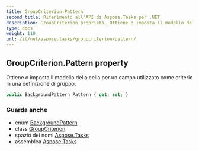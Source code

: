 ```yaml
---
title: GroupCriterion.Pattern
second_title: Riferimento all'API di Aspose.Tasks per .NET
description: GroupCriterion proprietà. Ottiene o imposta il modello della cella per un campo utilizzato come criterio in una definizione di gruppo.
type: docs
weight: 110
url: /it/net/aspose.tasks/groupcriterion/pattern/
---
```

## GroupCriterion.Pattern property

Ottiene o imposta il modello della cella per un campo utilizzato come criterio in una definizione di gruppo.

```csharp
public BackgroundPattern Pattern { get; set; }
```

### Guarda anche

* enum [BackgroundPattern](../../backgroundpattern/)
* class [GroupCriterion](../)
* spazio dei nomi [Aspose.Tasks](../../groupcriterion/)
* assemblea [Aspose.Tasks](../../../)


